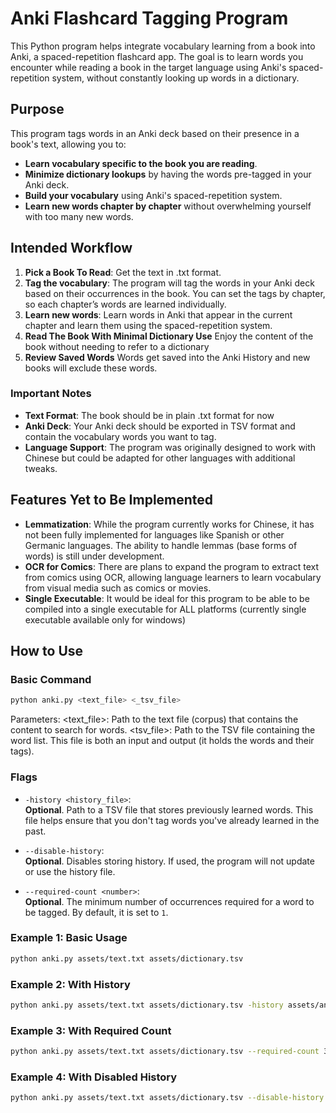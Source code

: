 # Anki Flashcard Tagging Program

This Python program helps integrate vocabulary learning from a book into Anki, a spaced-repetition flashcard app. The goal is to learn words you encounter while reading a book in the target language using Anki's spaced-repetition system, without constantly looking up words in a dictionary.

## Purpose

This program tags words in an Anki deck based on their presence in a book's text, allowing you to:

- **Learn vocabulary specific to the book you are reading**.
- **Minimize dictionary lookups** by having the words pre-tagged in your Anki deck.
- **Build your vocabulary** using Anki's spaced-repetition system.
- **Learn new words chapter by chapter** without overwhelming yourself with too many new words.

## Intended Workflow

1. **Pick a Book To Read**: Get the text in .txt format.
2. **Tag the vocabulary**: The program will tag the words in your Anki deck based on their occurrences in the book. You can set the tags by chapter, so each chapter’s words are learned individually.
3. **Learn new words**: Learn words in Anki that appear in the current chapter and learn them using the spaced-repetition system.
4. **Read The Book With Minimal Dictionary Use** Enjoy the content of the book without needing to refer to a dictionary
5. **Review Saved Words** Words get saved into the Anki History and new books will exclude these words.

### Important Notes

- **Text Format**: The book should be in plain .txt format for now
- **Anki Deck**: Your Anki deck should be exported in TSV format and contain the vocabulary words you want to tag.
- **Language Support**: The program was originally designed to work with Chinese but could be adapted for other languages with additional tweaks.

## Features Yet to Be Implemented

- **Lemmatization**: While the program currently works for Chinese, it has not been fully implemented for languages like Spanish or other Germanic languages. The ability to handle lemmas (base forms of words) is still under development.
- **OCR for Comics**: There are plans to expand the program to extract text from comics using OCR, allowing language learners to learn vocabulary from visual media such as comics or movies.
- **Single Executable**: It would be ideal for this program to be able to be compiled into a single executable for ALL platforms (currently single executable available only for windows)

## How to Use

### Basic Command

```bash
python anki.py <text_file> <_tsv_file>
```

Parameters:
<text_file>: Path to the text file (corpus) that contains the content to search for words.
<tsv_file>: Path to the TSV file containing the word list. This file is both an input and output (it holds the words and their tags).

### Flags

- `-history <history_file>`:  
  **Optional**. Path to a TSV file that stores previously learned words. This file helps ensure that you don't tag words you've already learned in the past.

- `--disable-history`:  
  **Optional**. Disables storing history. If used, the program will not update or use the history file.

- `--required-count <number>`:  
  **Optional**. The minimum number of occurrences required for a word to be tagged. By default, it is set to `1`.

### Example 1: Basic Usage

```bash
python anki.py assets/text.txt assets/dictionary.tsv
```

### Example 2: With History

```bash
python anki.py assets/text.txt assets/dictionary.tsv -history assets/ankihistory.tsv
```

### Example 3: With Required Count

```bash
python anki.py assets/text.txt assets/dictionary.tsv --required-count 3

```

### Example 4: With Disabled History

```bash
python anki.py assets/text.txt assets/dictionary.tsv --disable-history


```
